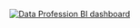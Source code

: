 <a href="https://drive.google.com/file/d/1MT-Mmyp2HOY49lzyzMAE_pjKzyQDDH6-/view?usp=sharing"><img src="https://github.com/ErumtheAnalyst/Portfolio-Projects/blob/main/Data%20Professional%20Survey%20Dashboard.PNG" alt="Data Profession BI dashboard"></a>

